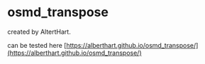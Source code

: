 # osmd_transpose

created by AltertHart.

can be tested here [https://alberthart.github.io/osmd_transpose/](https://alberthart.github.io/osmd_transpose/)
